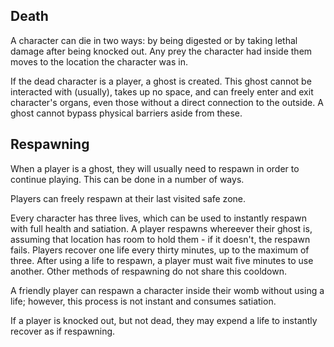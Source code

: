 ## Death

A character can die in two ways: by being digested or by taking lethal damage
after being knocked out. Any prey the character had inside them moves to the
location the character was in.

If the dead character is a player, a ghost is created. This ghost cannot be
interacted with (usually), takes up no space, and can freely enter and exit
character's organs, even those without a direct connection to the outside. A
ghost cannot bypass physical barriers aside from these.

## Respawning

When a player is a ghost, they will usually need to respawn in order to continue
playing. This can be done in a number of ways.

Players can freely respawn at their last visited safe zone.

Every character has three lives, which can be used to instantly respawn with
full health and satiation. A player respawns whereever their ghost is, assuming
that location has room to hold them - if it doesn't, the respawn fails. Players
recover one life every thirty minutes, up to the maximum of three. After using a
life to respawn, a player must wait five minutes to use another. Other methods
of respawning do not share this cooldown.

A friendly player can respawn a character inside their womb without using a
life; however, this process is not instant and consumes satiation.

If a player is knocked out, but not dead, they may expend a life to instantly
recover as if respawning.
